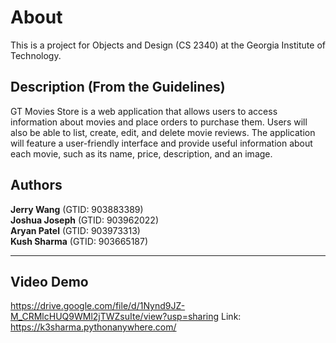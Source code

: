 About
=====

This is a project for Objects and Design (CS 2340) at the Georgia Institute of Technology. 

Description (From the Guidelines)
----------------------------------
GT Movies Store is a web application that allows users to access information about movies and place orders to purchase them. Users will also be able to list, create, edit, and delete movie reviews. The application will feature a user-friendly interface and
provide useful information about each movie, such as its name, price, description, and an image. 


Authors
-------
**Jerry Wang** (GTID: 903883389)\
**Joshua Joseph** (GTID: 903962022)\
**Aryan Patel** (GTID: 903973313)\
**Kush Sharma** (GTID: 903665187)

----------------------------------

Video Demo
-------
https://drive.google.com/file/d/1Nynd9JZ-M_CRMlcHUQ9WMl2jTWZsuIte/view?usp=sharing
Link: https://k3sharma.pythonanywhere.com/

